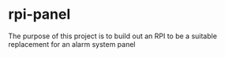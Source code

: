 # rpi-panel
The purpose of this project is to build out an RPI to be a suitable replacement for an alarm system panel
